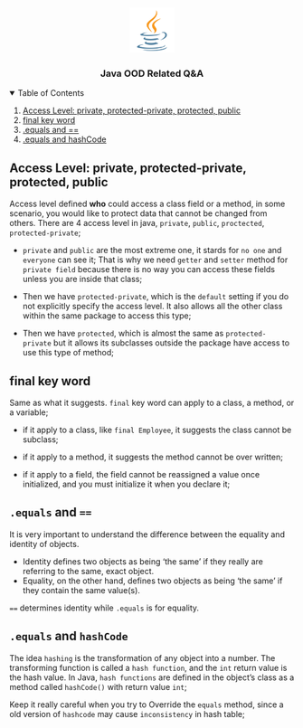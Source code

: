 <a name="readme-top"></a>

<!-- PROJECT LOGO -->
<br />
<div align="center">
  <a>
    <img src="resources/logo.png" alt="Logo" width="80" height="80">
  </a>
  <h3 align="center">Java OOD Related Q&A</h3>
</div>

<!-- TABLE OF CONTENTS -->
<details open>
  <summary>Table of Contents</summary>
  <ol>
    <li><a href="#acess-level-private-protected-private-protected-public">Access Level: private, protected-private, protected, public</a></li>
    <li><a href="#final-key-word">final key word</a></li>
    <li><a href="#equals-and">.equals and ==</a></li>
    <li><a href="#equals-and-hashcode">.equals and hashCode</a></li>
  </ol>
</details>

## Access Level: private, protected-private, protected, public

Access level defined **who** could access a class field or a method, in some scenario, you would like to protect data that cannot be changed from others. There are 4 access level in java, `private`, `public`, `proctected`, `protected-private`;

- `private` and `public` are the most extreme one, it stards for `no one` and `everyone` can see it; That is why we need `getter` and `setter` method for `private field` because there is no way you can access these fields unless you are inside that class;

- Then we have `protected-private`, which is the `default` setting if you do not explicitly specify the access level. It also allows all the other class within the same package to access this type;

- Then we have `protected`, which is almost the same as `protected-private` but it allows its subclasses outside the package have access to use this type of method;

## final key word

Same as what it suggests. `final` key word can apply to a class, a method, or a variable;

- if it apply to a class, like `final Employee`, it suggests the class cannot be subclass;

- if it apply to a method, it suggests the method cannot be over written;

- if it apply to a field, the field cannot be reassigned a value once initialized, and you must initialize it when you declare it;

## `.equals` and `==`

It is very important to understand the difference between the equality and identity of objects.

- Identity defines two objects as being ‘the same’ if they really are referring to the same, exact object.
- Equality, on the other hand, defines two objects as being ‘the same’ if they contain the same value(s).

`==` determines identity while `.equals` is for equality.

## `.equals` and `hashCode`

The idea `hashing` is the transformation of any object into a number. The transforming function is called a `hash function`, and the `int` return value is the hash value. In Java, `hash functions` are defined in the object’s class as a method called `hashCode()` with return value `int`;

Keep it really careful when you try to Override the `equals` method, since a old version of `hashcode` may cause `inconsistency` in hash table;
